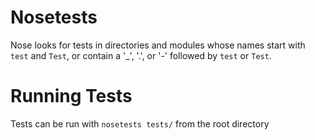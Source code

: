 # Nosetests
Nose looks for tests in directories and modules whose names start with `test` and `Test`, or contain a '_', '.', or '-' followed by `test` or `Test`.

# Running Tests
Tests can be run with `nosetests tests/` from the root directory